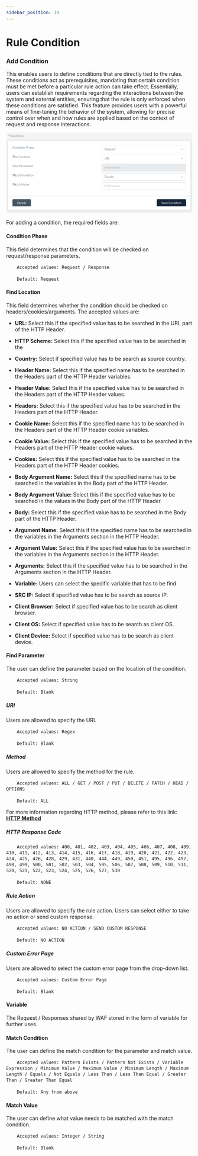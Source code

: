 ```yaml
---
sidebar_position: 10
---
```


# Rule Condition


### Add Condition


This enables users to define conditions that are directly tied to the rules. These conditions act as prerequisites, mandating that certain condition must be met before a particular rule action can take effect. Essentially, users can establish requirements regarding the interactions between the system and external entities, ensuring that the rule is only enforced when these conditions are satisfied. This feature provides users with a powerful means of fine-tuning the behavior of the system, allowing for precise control over when and how rules are applied based on the context of request and response interactions.

![header rules](/img/ce-waf/docs/headerrulescondition.png)

For adding a condition, the required fields are:

#### Condition Phase

This field determines that the condition will be checked on request/response parameters.

```
    Accepted values: Request / Response

    Default: Request 
```


#### Find Location

This field determines whether the condition should be checked on headers/cookies/arguments. The accepted values are:

- **URL:** Select this if the specified value has to be searched in the URL part of the HTTP Header.
   
- **HTTP Scheme:** Select this if the specified value has to be searched in the 
   
- **Country:** Select if specified value has to be search as source country.
   
- **Header Name:** Select this if the specified name has to be searched in the Headers part of the HTTP Header variables.
   
- **Header Value:** Select this if the specified value has to be searched in the Headers part of the HTTP Header values.
   
- **Headers:** Select this if the specified value has to be searched in the Headers part of the HTTP Header. 
   
- **Cookie Name:** Select this if the specified name has to be searched in the Headers part of the HTTP Header cookie variables. 
   
- **Cookie Value:** Select this if the specified value has to be searched in the Headers part of the HTTP Header cookie values.
   
- **Cookies:** Select this if the specified value has to be searched in the Headers part of the HTTP Header cookies.
   
- **Body Argument Name:** Select this if the specified name has to be searched in the variables in the Body part of the HTTP Header. 
   
- **Body Argument Value:** Select this if the specified value has to be searched in the values in the Body part of the HTTP Header.
   
- **Body:** Select this if the specified value has to be searched in the Body part of the HTTP Header.
   
- **Argument Name:** Select this if the specified name has to be searched in the variables in the Arguments section in the HTTP Header.
   
- **Argument Value:** Select this if the specified value has to be searched in the variables in the Arguments section in the HTTP Header.
   
- **Arguments:**  Select this if the specified value has to be searched in the Arguments section in the HTTP Header.
   
- **Variable:** Users can select the specific variable that has to be find.
   
- **SRC IP:**  Select if specified value has to be search as source IP.
   
- **Client Browser:** Select if specified value has to be search as client browser.
   
- **Client OS:** Select if specified value has to be search as client OS.
   
- **Client Device:**  Select if specified value has to be search as client device.

#### Find Parameter
The user can define the parameter based on the location of the condition.

```
    Accepted values: String 

    Default: Blank  
```


##### **URI**
Users are allowed to specify the URI.

```
    Accepted values: Regex

    Default: Blank
```


##### **Method**
Users are allowed to specify the method for the rule.

```
    Accepted values: ALL / GET / POST / PUT / DELETE / PATCH / HEAD / OPTIONS

    Default: ALL
```


For more information regarding HTTP method, please refer to this link: [**HTTP Method**](https://developer.mozilla.org/en-US/docs/Web/HTTP/Methods)

##### **HTTP Response Code**

```
    Accepted values: 400, 401, 402, 403, 404, 405, 406, 407, 408, 409, 410, 411, 412, 413, 414, 415, 416, 417, 418, 419, 420, 421, 422, 423, 424, 425, 426, 428, 429, 431, 440, 444, 449, 450, 451, 495, 496, 497, 498, 499, 500, 501, 502, 503, 504, 505, 506, 507, 508, 509, 510, 511, 520, 521, 522, 523, 524, 525, 526, 527, 530

    Default: NONE 
```


##### **Rule Action**
Users are allowed to specify the rule action. Users can select either to take no action or send custom response.

```
    Accepted values: NO ACTION / SEND CUSTOM RESPONSE

    Default: NO ACTION 
```


##### **Custom Error Page**
Users are allowed to select the custom error page from the drop-down list.

```
    Accepted values: Custom Error Page

    Default: Blank
```


#### Variable
The Request / Responses shared by WAF stored in the form of variable for further uses.

#### Match Condition

The user can define the match condition for the parameter and match value.

```
    Accepted values: Pattern Exists / Pattern Not Exists / Variable Expression / Minimum Value / Maximum Value / Minimum Length / Maximum Length / Equals / Not Equals / Less Than / Less Than Equal / Greater Than / Greater Than Equal

    Default: Any from above 
```


#### Match Value

The user can define what value needs to be matched with the match condition.

```
    Accepted values: Integer / String

    Default: Blank   
```

